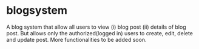# blogsystem
A blog system that allow all users to view (i) blog post (ii) details of blog post. But allows only the authorized(logged in) users to create,  edit, delete and update post. More functionalities to be added soon.
